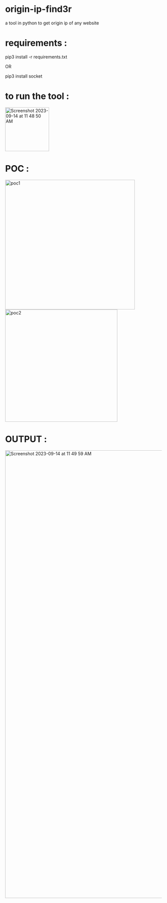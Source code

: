 # origin-ip-find3r
a tool in python to get origin ip of any website

# requirements :

pip3 install -r requirements.txt

OR

pip3 install socket

# to run the tool :

<img width="141" alt="Screenshot 2023-09-14 at 11 48 50 AM" src="https://github.com/p474nj4y/origin-ip-find3r/assets/109905193/57b15d56-990b-439f-9f54-06f827bbe883">


# POC :

<img width="417" alt="poc1" src="https://github.com/p474nj4y/origin-ip-find3r/assets/109905193/09773de4-aaa7-4b69-a7d5-ffb2132bfb1c">

<img width="361" alt="poc2" src="https://github.com/p474nj4y/origin-ip-find3r/assets/109905193/e360e9e5-4e3f-41ca-8bcb-d31ebd75261f">

# OUTPUT :

<img width="1440" alt="Screenshot 2023-09-14 at 11 49 59 AM" src="https://github.com/p474nj4y/origin-ip-find3r/assets/109905193/4d2c6bb9-a8b6-4408-9f1d-e712bec41725">

